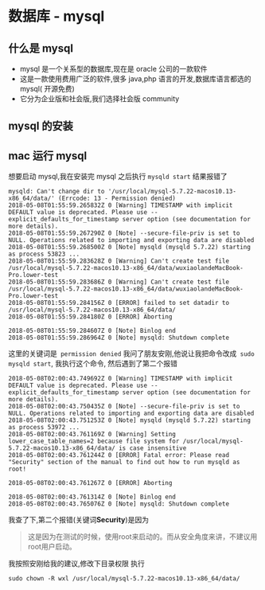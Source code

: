 # 数据库 - mysql
## 什么是 mysql
* mysql 是一个关系型的数据库,现在是 oracle 公司的一款软件
* 这是一款使用费用广泛的软件,很多 java,php 语言的开发,数据库语言都选的 mysql( 开源免费)
* 它分为企业版和社会版,我们选择社会版 community

## mysql 的安装

## mac 运行 mysql
想要启动 mysql,我在安装完 mysql 之后执行
`mysqld start`
结果报错了

```
mysqld: Can't change dir to '/usr/local/mysql-5.7.22-macos10.13-x86_64/data/' (Errcode: 13 - Permission denied)
2018-05-08T01:55:59.265832Z 0 [Warning] TIMESTAMP with implicit DEFAULT value is deprecated. Please use --explicit_defaults_for_timestamp server option (see documentation for more details).
2018-05-08T01:55:59.267290Z 0 [Note] --secure-file-priv is set to NULL. Operations related to importing and exporting data are disabled
2018-05-08T01:55:59.268500Z 0 [Note] mysqld (mysqld 5.7.22) starting as process 53823 ...
2018-05-08T01:55:59.283628Z 0 [Warning] Can't create test file /usr/local/mysql-5.7.22-macos10.13-x86_64/data/wuxiaolandeMacBook-Pro.lower-test
2018-05-08T01:55:59.283686Z 0 [Warning] Can't create test file /usr/local/mysql-5.7.22-macos10.13-x86_64/data/wuxiaolandeMacBook-Pro.lower-test
2018-05-08T01:55:59.284156Z 0 [ERROR] failed to set datadir to /usr/local/mysql-5.7.22-macos10.13-x86_64/data/
2018-05-08T01:55:59.284180Z 0 [ERROR] Aborting

2018-05-08T01:55:59.284607Z 0 [Note] Binlog end
2018-05-08T01:55:59.286964Z 0 [Note] mysqld: Shutdown complete
```
这里的关键词是` permission denied`
我问了朋友安刚,他说让我把命令改成` sudo mysqld start`,
我执行这个命令,
然后遇到了第二个报错

```
2018-05-08T02:00:43.749692Z 0 [Warning] TIMESTAMP with implicit DEFAULT value is deprecated. Please use --explicit_defaults_for_timestamp server option (see documentation for more details).
2018-05-08T02:00:43.750435Z 0 [Note] --secure-file-priv is set to NULL. Operations related to importing and exporting data are disabled
2018-05-08T02:00:43.751253Z 0 [Note] mysqld (mysqld 5.7.22) starting as process 53972 ...
2018-05-08T02:00:43.761169Z 0 [Warning] Setting lower_case_table_names=2 because file system for /usr/local/mysql-5.7.22-macos10.13-x86_64/data/ is case insensitive
2018-05-08T02:00:43.761244Z 0 [ERROR] Fatal error: Please read "Security" section of the manual to find out how to run mysqld as root!

2018-05-08T02:00:43.761267Z 0 [ERROR] Aborting

2018-05-08T02:00:43.761314Z 0 [Note] Binlog end
2018-05-08T02:00:43.765076Z 0 [Note] mysqld: Shutdown complete
```
我查了下,第二个报错(关键词**Security**)是因为
> 这是因为在测试的时候，使用root来启动的。而从安全角度来讲，不建议用root用户启动。

我按照安刚给我的建议,修改下目录权限
执行
```
sudo chown -R wxl /usr/local/mysql-5.7.22-macos10.13-x86_64/data/
```


